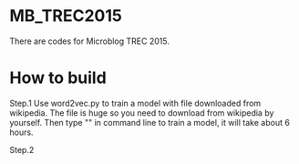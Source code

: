# MB_TREC2015
There are codes for Microblog TREC 2015.

# How to build
Step.1 Use word2vec.py to train a model with file downloaded from wikipedia. The file is huge so you need to download from wikipedia by yourself. Then type "" in command line to train a model, it will take about 6 hours.


Step.2 

